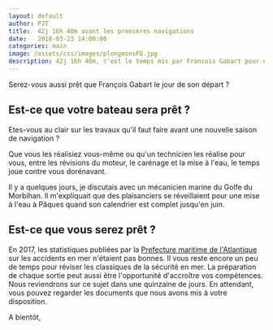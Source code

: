 ```yaml
---
layout: default
author: PJT
title:  42j 16h 40m avant les premières navigations
date:   2018-03-23 14:00:00
categories: main
image: /assets/css/images/plongeonsFD.jpg
description: 42j 16h 40m, c'est le temps mis par Francois Gabart pour effectuer le tour du monde en solitaire; c'est aussi le temps qui nous sépare des premiers w-e à rallonge du mois de mai 
---
```

Serez-vous aussi prêt que François Gabart le jour de son départ ?
<!--break-->

## Est-ce que votre bateau sera prêt ?
Etes-vous au clair sur les travaux qu'il faut faire avant une nouvelle saison de navigation ?  

Que vous les réalisiez vous-même ou qu'un technicien les réalise pour vous,  entre les révisions du moteur, le carénage et la mise à l'eau, le temps joue contre vous dorénavant.

Il y a quelques jours, je discutais avec un mécanicien marine du Golfe du Morbihan. Il m'expliquait que des plaisanciers se réveillaient pour une mise à l'eau à Pâques quand son calendrier est complet jusqu'en juin.

## Est-ce que vous serez prêt ?
En 2017, les statistiques publiées par la [Prefecture maritime de l'Atlantique](https://www.premar-atlantique.gouv.fr/communiques-presse/bilan-campagne-2017-securite-des-activites-nautiques.html) sur les accidents en mer n'étaient pas bonnes. Il vous reste encore un peu de temps pour réviser les classiques de la sécurité en mer. La préparation de chaque sortie peut aussi être l'opportunité d'accroître vos compétences.  Nous reviendrons sur ce sujet dans une quinzaine de jours. En attendant, vous pouvez regarder les documents que nous avons mis à votre disposition.

A bientôt,

